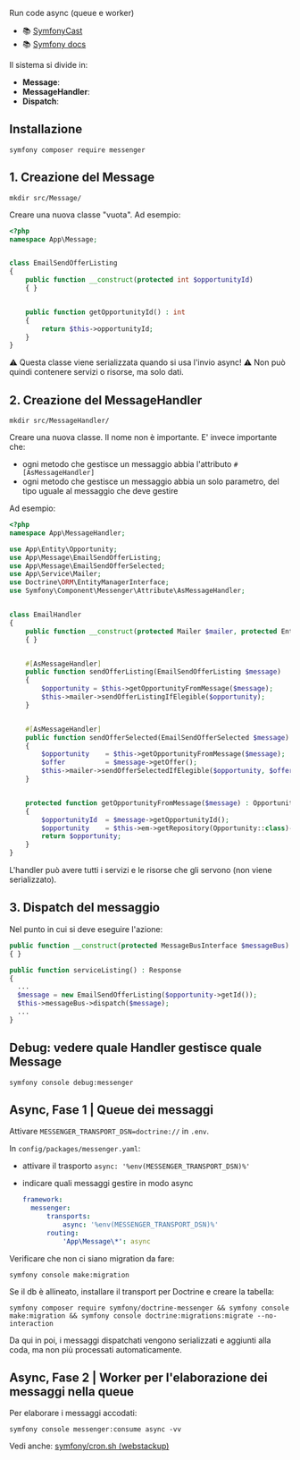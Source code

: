 Run code async (queue e worker)

- 📚 [SymfonyCast](https://symfonycasts.com/screencast/messenger/)
- 📚 [Symfony docs](https://symfony.com/doc/current/messenger.html)

Il sistema si divide in:

- **Message**:
- **MessageHandler**:
- **Dispatch**:


## Installazione

````shell
symfony composer require messenger
````


## 1. Creazione del Message

````shell
mkdir src/Message/
````

Creare una nuova classe "vuota". Ad esempio:

````php
<?php
namespace App\Message;


class EmailSendOfferListing
{
    public function __construct(protected int $opportunityId)
    { }


    public function getOpportunityId() : int
    {
        return $this->opportunityId;
    }
}
````

⚠ Questa classe viene serializzata quando si usa l'invio async!
⚠ Non può quindi contenere servizi o risorse, ma solo dati.


## 2. Creazione del MessageHandler

````shell
mkdir src/MessageHandler/
````

Creare una nuova classe. Il nome non è importante. E' invece importante che:

- ogni metodo che gestisce un messaggio abbia l'attributo `#[AsMessageHandler]`
- ogni metodo che gestisce un messaggio abbia un solo parametro, del tipo uguale al messaggio che deve gestire

Ad esempio:

````php
<?php
namespace App\MessageHandler;

use App\Entity\Opportunity;
use App\Message\EmailSendOfferListing;
use App\Message\EmailSendOfferSelected;
use App\Service\Mailer;
use Doctrine\ORM\EntityManagerInterface;
use Symfony\Component\Messenger\Attribute\AsMessageHandler;


class EmailHandler
{
    public function __construct(protected Mailer $mailer, protected EntityManagerInterface $em)
    { }


    #[AsMessageHandler]
    public function sendOfferListing(EmailSendOfferListing $message)
    {
        $opportunity = $this->getOpportunityFromMessage($message);
        $this->mailer->sendOfferListingIfElegible($opportunity);
    }


    #[AsMessageHandler]
    public function sendOfferSelected(EmailSendOfferSelected $message)
    {
        $opportunity    = $this->getOpportunityFromMessage($message);
        $offer          = $message->getOffer();
        $this->mailer->sendOfferSelectedIfElegible($opportunity, $offer);
    }


    protected function getOpportunityFromMessage($message) : Opportunity
    {
        $opportunityId  = $message->getOpportunityId();
        $opportunity    = $this->em->getRepository(Opportunity::class)->find($opportunityId);
        return $opportunity;
    }
}
````

L'handler può avere tutti i servizi e le risorse che gli servono (non viene serializzato).


## 3. Dispatch del messaggio

Nel punto in cui si deve eseguire l'azione:

````php
public function __construct(protected MessageBusInterface $messageBus)
{ }

public function serviceListing() : Response
{
  ...
  $message = new EmailSendOfferListing($opportunity->getId());
  $this->messageBus->dispatch($message);
  ...
}
````


## Debug: vedere quale Handler gestisce quale Message

````shell
symfony console debug:messenger
````


## Async, Fase 1 | Queue dei messaggi

Attivare `MESSENGER_TRANSPORT_DSN=doctrine://` in `.env`.

In `config/packages/messenger.yaml`:

- attivare il trasporto `async: '%env(MESSENGER_TRANSPORT_DSN)%'`
- indicare quali messaggi gestire in modo async

  ````yaml
  framework:
    messenger:
        transports:
            async: '%env(MESSENGER_TRANSPORT_DSN)%'
        routing:
            'App\Message\*': async
  ````

Verificare che non ci siano migration da fare:

````shell
symfony console make:migration
````

Se il db è allineato, installare il transport per Doctrine e creare la tabella:

````shell
symfony composer require symfony/doctrine-messenger && symfony console make:migration && symfony console doctrine:migrations:migrate --no-interaction
````

Da qui in poi, i messaggi dispatchati vengono serializzati e aggiunti alla coda, ma non più processati automaticamente.


## Async, Fase 2 | Worker per l'elaborazione dei messaggi nella queue 

Per elaborare i messaggi accodati:

````shell
symfony console messenger:consume async -vv
````

Vedi anche: [symfony/cron.sh (webstackup)](https://github.com/TurboLabIt/webstackup/blob/master/script/frameworks/symfony/cron.sh)
